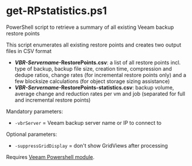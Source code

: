 # get-RPstatistics.ps1
PowerShell script to retrieve a summary of all existing Veeam  backup restore points

This script enumerates all existing restore points and creates two output files in CSV format 
  - **_VBR-Servername_-RestorePoints.csv**:
    a list of all restore points incl. type of backup,
    backup file size, creation time, compression and dedupe ratios,
    change rates (for incremental restore points only) and
    a few blocksize calculations (for object storage sizing assistance)
  - **_VBR-Servername_-RestorePoints-statistics.csv**:
    backup volume, average change and reduction rates per vm and job
    (separated for full and incremental restore points)

Mandatory parameters:
  - ```-vbrServer``` = Veeam backup server name or IP to connect to

Optional parameters:
  - ```-suppressGridDisplay``` = don't show GridViews after processing


Requires [Veeam Powershell module].


<!-- referenced links -->
[Veeam PowerShell module]: https://helpcenter.veeam.com/docs/backup/powershell/getting_started.html

